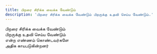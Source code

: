 ```yaml
---
title: பிறரை சிரிக்க வைக்க வேண்டும்
description: 'பிறரை சிரிக்க வைக்க வேண்டும் பிறருக்கு உதவி செய்ய வேண்டும்.'
---
```


பிறரை சிரிக்க வைக்க வேண்டும்  
பிறருக்கு உதவி செய்ய வேண்டும்  
என்ற எண்ணம் கொண்டவர்களே  
அதிக காயபடுகின்றனர்

